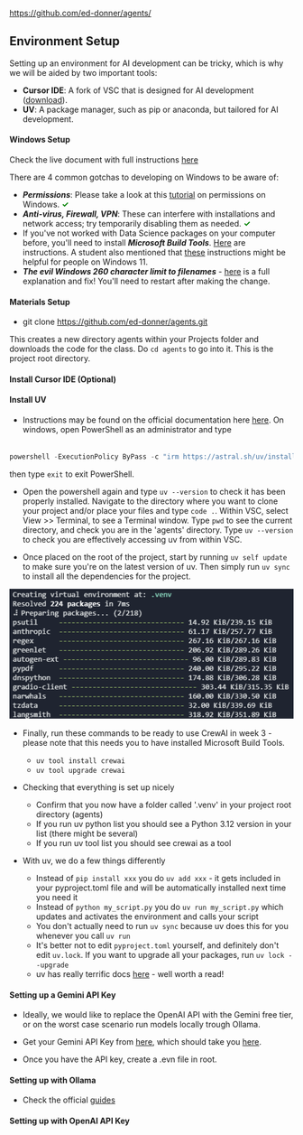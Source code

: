 https://github.com/ed-donner/agents/


## Environment Setup

Setting up an environment for AI development can be tricky, which is why we will be aided by two important tools: 

- **Cursor IDE**: A fork of VSC that is designed for AI development ([download](https://www.cursor.com/)).
- **UV**: A package manager, such as pip or anaconda, but tailored for AI development.

#### Windows Setup

Check the live document with full instructions [here](https://github.com/ed-donner/agents/blob/main/setup/SETUP-PC.md)


There are 4 common gotchas to developing on Windows to be aware of:

- ***Permissions***:  Please take a look at this [tutorial](https://chatgpt.com/share/67b0ae58-d1a8-8012-82ca-74762b0408b0) on permissions on Windows. **<font color='green'><span>&#10003;</span></font>**
- ***Anti-virus, Firewall, VPN***: These can interfere with installations and network access; try temporarily disabling them as needed. **<font color='green'><span>&#10003;</span></font>**
- If you've not worked with Data Science packages on your computer before, you'll need to install ***Microsoft Build Tools***. [Here](https://chatgpt.com/share/67b0b762-327c-8012-b809-b4ec3b9e7be0) are instructions. A student also mentioned that [these](https://github.com/bycloudai/InstallVSBuildToolsWindows) instructions might be helpful for people on Windows 11.
- ***The evil Windows 260 character limit to filenames*** - [here](https://chatgpt.com/share/67b0afb9-1b60-8012-a9f7-f968a5a910c7) is a full explanation and fix! You'll need to restart after making the change.


#### Materials Setup

- git clone https://github.com/ed-donner/agents.git

This creates a new directory agents within your Projects folder and downloads the code for the class. Do `cd agents` to go into it. This is the project root directory.


#### Install Cursor IDE (Optional)

#### Install UV  

- Instructions may be found on the official documentation here [here](https://docs.astral.sh/uv/getting-started/installation/). On windows, open PowerShell as an administrator and type

```powershell

powershell -ExecutionPolicy ByPass -c "irm https://astral.sh/uv/install.ps1 | iex"

```

then type `exit` to exit PowerShell.

- Open the powershell again and type `uv --version` to check it has been properly installed. Navigate to the directory where you want to clone your project and/or place your files and type `code .`. Within VSC, select View >> Terminal, to see a Terminal window. Type `pwd` to see the current directory, and check you are in the 'agents' directory. Type `uv --version` to check you are effectively accessing uv from within VSC. 

- Once placed on the root of the project, start by running `uv self update` to make sure you're on the latest version of uv. Then simply run `uv sync` to install all the dependencies for the project.   

![alt text](image.png)

- Finally, run these commands to be ready to use CrewAI in week 3 - please note that this needs you to have installed Microsoft Build Tools.
  - `uv tool install crewai`
  - `uv tool upgrade crewai` 

- Checking that everything is set up nicely
  - Confirm that you now have a folder called '.venv' in your project root directory (agents)
  - If you run uv python list you should see a Python 3.12 version in your list (there might be several)
  - If you run uv tool list you should see crewai as a tool

- With uv, we do a few things differently
  - Instead of `pip install xxx` you do `uv add xxx` - it gets included in your pyproject.toml file and will be automatically installed next time you need it
  - Instead of `python my_script.py` you do `uv run my_script.py` which updates and activates the environment and calls your script
  - You don't actually need to run `uv sync` because uv does this for you whenever you call `uv run`
  - It's better not to edit `pyproject.toml` yourself, and definitely don't edit `uv.lock`. If you want to upgrade all your packages, run `uv lock --upgrade`
  - uv has really terrific docs [here](https://docs.astral.sh/uv/) - well worth a read!


#### Setting up a Gemini API Key  

- Ideally, we would like to replace the OpenAI API with the Gemini free tier, or on the worst case scenario run models locally trough Ollama.  

- Get your Gemini API Key from [here](https://ai.google.dev/gemini-api/docs), which should take you [here](https://aistudio.google.com/u/1/apikey).

- Once you have the API key, create a .evn file in root. 

#### Setting up with Ollama

- Check the official [guides](https://github.com/ed-donner/agents/tree/main/guides) 


#### Setting up with OpenAI API Key
